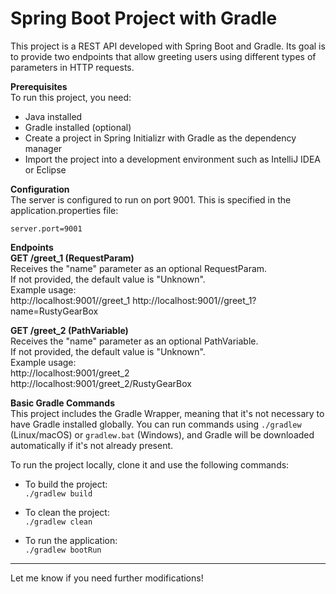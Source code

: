 # **Spring Boot Project with Gradle**

This project is a REST API developed with Spring Boot and Gradle. Its goal is to provide two endpoints that allow greeting users using different types of parameters in HTTP requests.

**Prerequisites**  
To run this project, you need:

- Java installed
- Gradle installed (optional)
- Create a project in Spring Initializr with Gradle as the dependency manager
- Import the project into a development environment such as IntelliJ IDEA or Eclipse

**Configuration**  
The server is configured to run on port 9001. This is specified in the application.properties file:

`server.port=9001`

**Endpoints**  
**GET /greet_1 (RequestParam)**  
Receives the "name" parameter as an optional RequestParam.  
If not provided, the default value is "Unknown".  
Example usage:  
http://localhost:9001//greet_1
http://localhost:9001//greet_1?name=RustyGearBox

**GET /greet_2 (PathVariable)**  
Receives the "name" parameter as an optional PathVariable.  
If not provided, the default value is "Unknown".  
Example usage:  
http://localhost:9001/greet_2  
http://localhost:9001/greet_2/RustyGearBox

**Basic Gradle Commands**  
This project includes the Gradle Wrapper, meaning that it's not necessary to have Gradle installed globally. You can run commands using `./gradlew` (Linux/macOS) or `gradlew.bat` (Windows), and Gradle will be downloaded automatically if it's not already present.

To run the project locally, clone it and use the following commands:

- To build the project:  
`./gradlew build`

- To clean the project:  
`./gradlew clean`

- To run the application:  
`./gradlew bootRun`

--- 

Let me know if you need further modifications!
